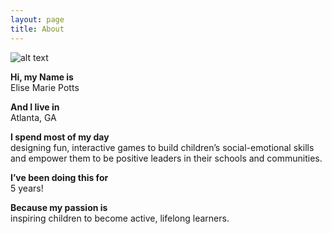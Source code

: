 ```yaml
---
layout: page
title: About
---
```


![alt text](https://github.com/elisepotts/elisepotts.github.io/raw/master/images/elise_brick_headshot_cropped_800.jpg "Elise Potts headshot")


**Hi, my Name is**  
Elise Marie Potts


**And I live in**  
Atlanta, GA


**I spend most of my day**  
designing fun, interactive games to build children’s social-emotional skills and empower them to be positive leaders in their schools and communities.


**I’ve been doing this for**  
5 years! 


**Because my passion is**  
inspiring children to become active, lifelong learners.

